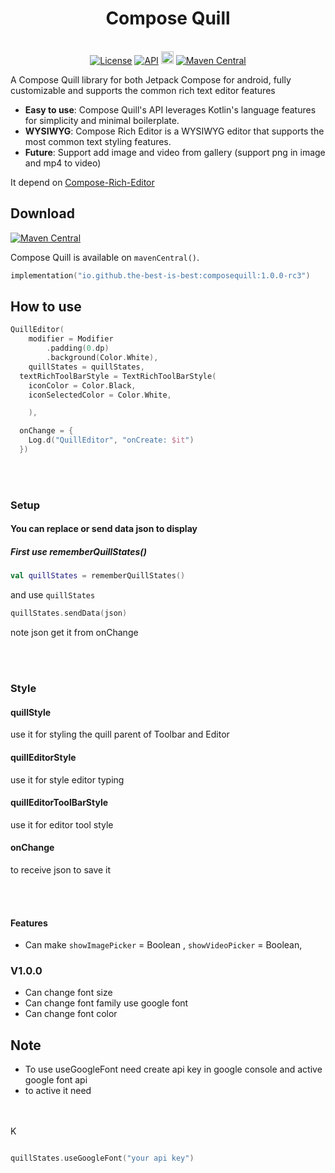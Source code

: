 <h1 align="center">Compose Quill</h1><br>
<div align="center">
<a href="https://opensource.org/licenses/Apache-2.0"><img alt="License" src="https://img.shields.io/badge/License-Apache%202.0-blue.svg"/></a>
<a href="https://android-arsenal.com/api?level=21" rel="nofollow"><img alt="API" src="https://camo.githubusercontent.com/0eda703da08220e08354f624a3fc0023f10416a302565c69c3759bf6e0800d40/68747470733a2f2f696d672e736869656c64732e696f2f62616467652f4150492d32312532422d627269676874677265656e2e7376673f7374796c653d666c6174" data-canonical-src="https://img.shields.io/badge/API-21%2B-brightgreen.svg?style=flat" style="max-width: 100%;"></a>
<a href="https://github.com/the-best-is-best/"><img alt="Profile" src="https://img.shields.io/badge/github-%23181717.svg?&style=for-the-badge&logo=github&logoColor=white" height="20"/></a>
<a href="https://central.sonatype.com/search?q=io.github.the-best-is-best&smo=true"><img alt="Maven Central" src="https://img.shields.io/maven-central/v/io.github.the-best-is-best/composequill"/></a>
</div>

A Compose Quill library for both Jetpack Compose for android, fully customizable and supports the
common rich text editor features

- **Easy to use**: Compose Quill's API leverages Kotlin's language features for simplicity and
  minimal boilerplate.
- **WYSIWYG**: Compose Rich Editor is a WYSIWYG editor that supports the most common text styling
  features.
- **Future**: Support add image and video from gallery (support png in image and mp4 to video)

It depend on <a href= "https://github.com/MohamedRejeb/Compose-Rich-Editor/tree/main">
Compose-Rich-Editor </a>

## Download

[![Maven Central](https://img.shields.io/maven-central/v/io.github.the-best-is-best/composequill)](https://central.sonatype.com/artifact/io.github.the-best-is-best/composequill)

Compose Quill is available on `mavenCentral()`.

```kotlin
implementation("io.github.the-best-is-best:composequill:1.0.0-rc3")
```

## How to use

```kotlin
QuillEditor(
    modifier = Modifier
        .padding(0.dp)
        .background(Color.White),
    quillStates = quillStates,
  textRichToolBarStyle = TextRichToolBarStyle(
    iconColor = Color.Black,
    iconSelectedColor = Color.White,

    ),

  onChange = {
    Log.d("QuillEditor", "onCreate: $it")
  })
```

<br></br>

### Setup

#### You can replace or send data json to display

##### First use rememberQuillStates()

```kotlin
val quillStates = rememberQuillStates()
```

and use `quillStates`

```kotlin
quillStates.sendData(json)
```

note json get it from onChange

<br></br>

### Style

#### quillStyle

use it for styling the quill parent of Toolbar and Editor

#### quillEditorStyle

use it for style editor typing

#### quillEditorToolBarStyle

use it for editor tool style

#### onChange

to receive json to save it

<br></br>

#### Features

- Can make `showImagePicker` = Boolean ,
  `showVideoPicker` = Boolean,

### V1.0.0

- Can change font size
- Can change font family use google font
- Can change font color

## Note

- To use useGoogleFont need create api key in google console and active google font api
- to active it need

<br></br>
K

```kotlin

quillStates.useGoogleFont("your api key")
```